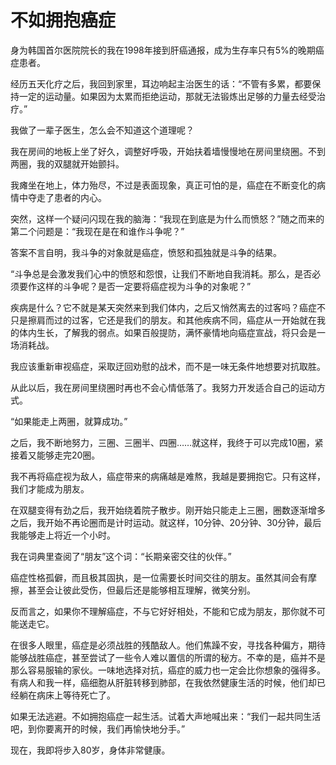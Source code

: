 # 不如拥抱癌症

身为韩国首尔医院院长的我在1998年接到肝癌通报，成为生存率只有5%的晚期癌症患者。 

经历五天化疗之后，我回到家里，耳边响起主治医生的话：“不管有多累，都要保持一定的运动量。如果因为太累而拒绝运动，那就无法锻炼出足够的力量去经受治疗。” 

我做了一辈子医生，怎么会不知道这个道理呢？ 

我在房间的地板上坐了好久，调整好呼吸，开始扶着墙慢慢地在房间里绕圈。不到两圈，我的双腿就开始颤抖。 

我瘫坐在地上，体力殆尽，不过是表面现象，真正可怕的是，癌症在不断变化的病情中夺走了患者的内心。 

突然，这样一个疑问闪现在我的脑海：“我现在到底是为什么而愤怒？”随之而来的第二个问题是：“我现在是在和谁作斗争呢？” 

答案不言自明，我斗争的对象就是癌症，愤怒和孤独就是斗争的结果。 

“斗争总是会激发我们心中的愤怒和怨恨，让我们不断地自我消耗。那么，是否必须要作这样的斗争呢？是否一定要将癌症视为斗争的对象呢？” 

疾病是什么？它不就是某天突然来到我们体内，之后又悄然离去的过客吗？癌症不只是擦肩而过的过客，它还是我们的朋友。和其他疾病不同，癌症从一开始就在我的体内生长，了解我的弱点。如果百般提防，满怀豪情地向癌症宣战，将只会是一场消耗战。 

我应该重新审视癌症，采取迂回劝慰的战术，而不是一味无条件地想要对抗取胜。 

从此以后，我在房间里绕圈时再也不会心情低落了。我努力开发适合自己的运动方式。 

“如果能走上两圈，就算成功。” 

之后，我不断地努力，三圈、三圈半、四圈……就这样，我终于可以完成10圈，紧接着又能够走完20圈。 

我不再将癌症视为敌人，癌症带来的病痛越是难熬，我越是要拥抱它。只有这样，我们才能成为朋友。 

在双腿变得有劲之后，我开始绕着院子散步。刚开始只能走上三圈，圈数逐渐增多之后，我开始不再论圈而是计时运动。就这样，10分钟、20分钟、30分钟，最后我能够走上将近一个小时。 

我在词典里查阅了“朋友”这个词：“长期亲密交往的伙伴。” 

癌症性格孤僻，而且极其固执，是一位需要长时间交往的朋友。虽然其间会有摩擦，甚至会让彼此受伤，但最后还是能够相互理解，微笑分别。 

反而言之，如果你不理解癌症，不与它好好相处，不能和它成为朋友，那你就不可能送走它。 

在很多人眼里，癌症是必须战胜的残酷敌人。他们焦躁不安，寻找各种偏方，期待能够战胜癌症，甚至尝试了一些令人难以置信的所谓的秘方。不幸的是，癌并不是那么容易服输的家伙。一味地选择对抗，癌症的威力也一定会比你想象的强得多。有病人和我一样，癌细胞从肝脏转移到肺部，在我依然健康生活的时候，他们却已经躺在病床上等待死亡了。 

如果无法逃避。不如拥抱癌症一起生活。试着大声地喊出来：“我们一起共同生活吧，到你要离开的时候，我们再愉快地分手。” 

现在，我即将步入80岁，身体非常健康。